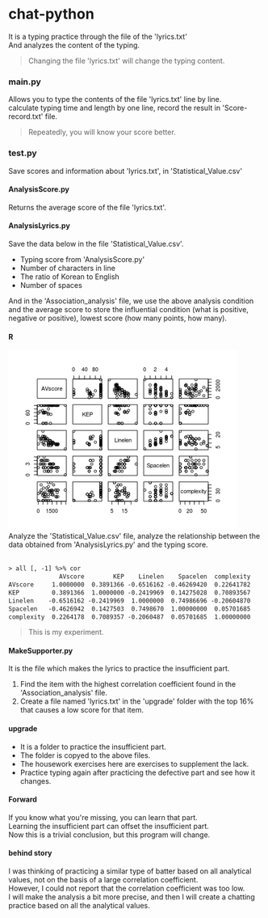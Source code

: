 # chat-python

It is a typing practice through the file of the 'lyrics.txt'  
And analyzes the content of the typing.
> Changing the file 'lyrics.txt' will change the typing content.

### main.py
Allows you to type the contents of the file 'lyrics.txt' line by line.  
calculate typing time and length by one line, record the result in 'Score-record.txt' file.
> Repeatedly, you will know your score better.

### test.py
Save scores and information about 'lyrics.txt', in 'Statistical_Value.csv'  

#### AnalysisScore.py
Returns the average score of the file 'lyrics.txt'.

#### AnalysisLyrics.py
Save the data below in the file 'Statistical_Value.csv'.
- Typing score from 'AnalysisScore.py'
- Number of characters in line
- The ratio of Korean to English
- Number of spaces  

And in the 'Association_analysis' file, we use the above analysis condition and the average score to store the influential condition (what is positive, negative or positive), lowest score (how many points, how many).

#### R
![](R/Rplot.png)  
Analyze the 'Statistical_Value.csv' file, analyze the relationship between the data obtained from 'AnalysisLyrics.py' and the typing score.  
<pre><code>
> all [, -1] %>% cor
              AVscore        KEP    Linelen    Spacelen  complexity
AVscore     1.0000000  0.3891366 -0.6516162 -0.46269420  0.22641782
KEP         0.3891366  1.0000000 -0.2419969  0.14275028  0.70893567
Linelen    -0.6516162 -0.2419969  1.0000000  0.74986696 -0.20604870
Spacelen   -0.4626942  0.1427503  0.7498670  1.00000000  0.05701685
complexity  0.2264178  0.7089357 -0.2060487  0.05701685  1.00000000
</code></pre>
> This is my experiment.

#### MakeSupporter.py
It is the file which makes the lyrics to practice the insufficient part.

1. Find the item with the highest correlation coefficient found in the 'Association_analysis' file.
2. Create a file named 'lyrics.txt' in the 'upgrade' folder with the top 16% that causes a low score for that item.

#### upgrade
- It is a folder to practice the insufficient part.
- The folder is copyed to the above files.
- The housework exercises here are exercises to supplement the lack.
- Practice typing again after practicing the defective part and see how it changes.

#### Forward
If you know what you're missing, you can learn that part.  
Learning the insufficient part can offset the insufficient part.  
Now this is a trivial conclusion, but this program will change.

#### behind story
I was thinking of practicing a similar type of batter based on all analytical values, not on the basis of a large correlation coefficient.  
However, I could not report that the correlation coefficient was too low.  
I will make the analysis a bit more precise, and then I will create a chatting practice based on all the analytical values.


